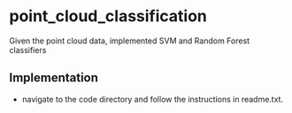 # point_cloud_classification
Given the point cloud data, implemented SVM and Random Forest classifiers


## Implementation
 - navigate to the code directory and follow the instructions in readme.txt.